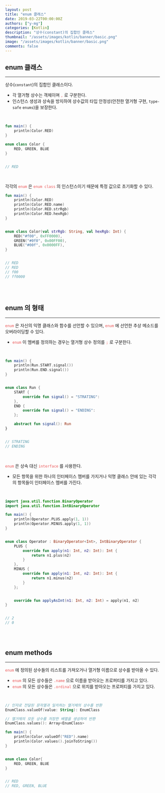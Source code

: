 ```yaml
---
layout: post
title: "enum 클래스"
date: 2019-03-22T00:00:00Z
authors: ["y-mg"]
categories: [Kotlin]
description: "상수(constant)의 집합인 클래스"
thumbnail: "/assets/images/kotlin/banner/basic.png"
image: "/assets/images/kotlin/banner/basic.png"
comments: false
---
```


## enum 클래스
***
상수(`constant`)의 집합인 클래스이다.
- 각 열거형 상수는 객체이며 <code style="color: #eb5657;">,</code> 로 구분한다.
- 인스턴스 생성과 상속을 방지하여 상수값의 타입 안정성(안전한 열거형 구현, `type-safe` `enums`)을 보장한다.
<br/>

```kotlin
fun main() {
    println(Color.RED)
}

enum class Color {
    RED, GREEN, BLUE
}


// RED
```
<br/>

각각의 <code style="color: #eb5657;">enum</code> 은 <code style="color: #eb5657;">enum class</code> 의 인스턴스이기 때문에 특정 값으로 초기화할 수 있다.
<br/>

```kotlin
fun main() {
    println(Color.RED)
    println(Color.RED.name)
    println(Color.RED.strRgb)
    println(Color.RED.hexRgb)
}


enum class Color(val strRgb: String, val hexRgb: Int) {
    RED("#f00", 0xFF0000),
    GREEN("#0f0", 0x00FF00),
    BLUE("#00f", 0x0000FF),
}


// RED
// RED
// f00
// ff0000
```
<br/>
<br/>



## enum 의 형태
***
<code style="color: #eb5657;">enum</code> 은 자신의 익명 클래스와 함수를 선언할 수 있으며, <code style="color: #eb5657;">enum</code> 에 선언한 추상 메소드를 오버라이딩할 수 있다.
- <code style="color: #eb5657;">enum</code> 이 멤버를 정의하는 경우는 열거형 상수 정의를 <code style="color: #eb5657;">;</code> 로 구분한다.
<br/>

```kotlin
fun main() {
    println(Run.START.signal())
    println(Run.END.signal())
}


enum class Run {
    START {
        override fun signal() = "STRATING":
    },
    END {
        override fun signal() = "ENDING":
    };

    abstract fun signal(): Run
}


// STRATING
// ENDING
```
<br/>

<code style="color: #eb5657;">enum</code> 은 상속 대신 <code style="color: #eb5657;">interface</code> 를 사용한다. 
- 모든 항목을 위한 하나의 인터페이스 멤버를 가지거나 익명 클래스 안에 있는 각각의 항목들이 인터페이스 멤버를 가진다.
<br/>

```kotlin
import java.util.function.BinaryOperator
import java.util.function.IntBinaryOperator

fun main() {
    println(Operator.PLUS.apply(1, 1))
    println(Operator.MINUS.apply(1, 1))
}


enum class Operator : BinaryOperator<Int>, IntBinaryOperator {
    PLUS {
        override fun apply(n1: Int, n2: Int): Int {
            return n1.plus(n2)
        }
    },
    MINUS {
        override fun apply(n1: Int, n2: Int): Int {
            return n1.minus(n2)
        }
    };


    override fun applyAsInt(n1: Int, n2: Int) = apply(n1, n2)
}


// 2
// 0
```
<br/>
<br/>



## enum methods
***
<code style="color: #eb5657;">enum</code> 에 정의된 상수들의 리스트를 가져오거나 열거형 이름으로 상수를 받아올 수 있다.
- <code style="color: #eb5657;">enum</code> 의 모든 상수들은 <code style="color: #eb5657;">.name</code> 으로 이름을 받아오는 프로퍼티를 가지고 있다. 
- <code style="color: #eb5657;">enum</code> 의 모든 상수들은 <code style="color: #eb5657;">.ordinal</code> 으로 위치를 받아오는 프로퍼티를 가지고 있다.
<br/>

```kotlin
// 인자로 전달된 문자열과 일치하는 열거체의 상수를 반환
EnumClass.valueOf(value: String): EnumClass

// 열거체의 모둔 상수를 저장한 배열을 생성하여 반환
EnumClass.values(): Array<EnumClass>
```

```kotlin
fun main() {
    println(Color.valueOf("RED").name)
    println(Color.values().joinToString())
}


enum class Color{
    RED, GREEN, BLUE
}


// RED
// RED, GREEN, BLUE
```
